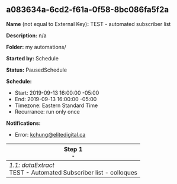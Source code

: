 ## a083634a-6cd2-f61a-0f58-8bc086fa5f2a

**Name** (not equal to External Key)**:** TEST - automated subscriber list

**Description:** n/a

**Folder:** my automations/

**Started by:** Schedule

**Status:** PausedSchedule

**Schedule:**

* Start: 2019-09-13 16:00:00 -05:00
* End: 2019-09-13 16:00:00 -05:00
* Timezone: Eastern Standard Time
* Recurrance: run only once

**Notifications:**

* Error: kchung@elitedigital.ca

| Step 1<br>_<small>-</small>_ |
| --- |
| _1.1: dataExtract_<br>TEST - Automated Subscriber list - colloques |
